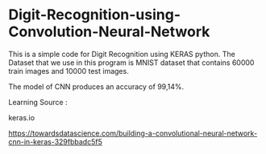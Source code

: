 # Digit-Recognition-using-Convolution-Neural-Network

This is a simple code for Digit Recognition using KERAS python.
The Dataset that we use in this program is MNIST dataset that contains 60000 train images and 10000 test images.

The model of CNN produces an accuracy of 99,14%.


Learning Source :

keras.io

https://towardsdatascience.com/building-a-convolutional-neural-network-cnn-in-keras-329fbbadc5f5

